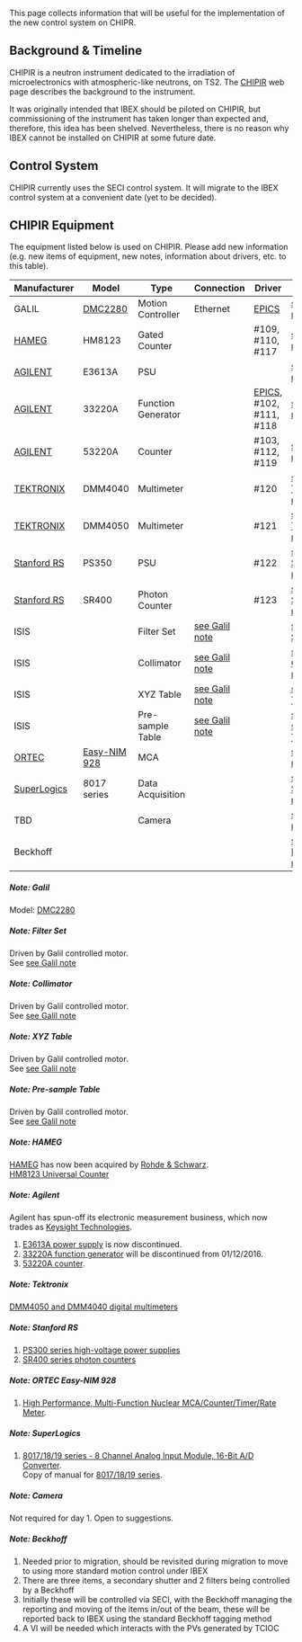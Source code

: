 This page collects information that will be useful for the implementation of the new control system on CHIPR.
## Background & Timeline ##
CHIPIR is a neutron instrument dedicated to the irradiation of microelectronics with atmospheric-like neutrons, on TS2. The [CHIPIR](https://www.isis.stfc.ac.uk/Pages/Chipir.aspx) web page describes the background to the instrument.

It was originally intended that IBEX should be piloted on CHIPIR, but commissioning of the instrument has taken longer than expected and, therefore, this idea has been shelved.  Nevertheless, there is no reason why IBEX cannot be installed on CHIPIR at some future date.

## Control System ##
CHIPIR currently uses the SECI control system.  It will migrate to the IBEX control system at a convenient date (yet to be decided).

## CHIPIR Equipment ##
The equipment listed below is used on CHIPIR. Please add new information (e.g. new items of equipment, new notes, information about drivers, etc. to this table).

Manufacturer | Model | Type | Connection | Driver | Notes |
------------ | ------------- | ------------- | ------------- | ------------- | -------------------------------------------
GALIL | [DMC2280](http://www.galilmc.com/products/dmc-22x0.php) | Motion Controller | Ethernet | [EPICS](http://www.aps.anl.gov/epics/modules/manufacturer.php#Galil%20Motion%20Control) | [see Galil note](#note-galil)
[HAMEG](https://www.rohde-schwarz.com/general_information/hameg/rohde-schwarz-company_230166.html) | HM8123 | Gated Counter |  | #109, #110, #117 | [see HAMEG note](#note-hameg)
[AGILENT](http://www.home.agilent.com/agilent/home.jspx?cc=GB&lc=eng) | E3613A | PSU |  |  | [see Agilent note](#note-agilent)
[AGILENT](http://www.home.agilent.com/agilent/home.jspx?cc=GB&lc=eng) | 33220A | Function Generator |  | [EPICS](http://www.aps.anl.gov/epics/modules/manufacturer.php#Agilent), #102, #111, #118 | [see Agilent note](#note-agilent)
[AGILENT](http://www.home.agilent.com/agilent/home.jspx?cc=GB&lc=eng) | 53220A | Counter |  | #103, #112, #119 | [see Agilent note](#note-agilent)
[TEKTRONIX](http://www.tek.com/digital-multimeter) | DMM4040 | Multimeter |  | #120 | [see Tektronix note](#note-tektronix)
[TEKTRONIX](http://www.tek.com/digital-multimeter) | DMM4050 | Multimeter |  | #121 | [see Tektronix note](#note-tektronix)
[Stanford RS](http://www.thinksrs.com/) | PS350 | PSU |  | #122 | [see Stanford RS note](#note-stanford-rs)
[Stanford RS](http://www.thinksrs.com/) | SR400 | Photon Counter |  | #123 | [see Stanford RS note](#note-stanford-rs)
ISIS |  | Filter Set | [see Galil note](#noteGalil) |  | [see Filter Set note](#note-filter-set)
ISIS |  | Collimator | [see Galil note](#noteGalil) |  | [see Collimator note](#note-collimator)
ISIS |  | XYZ Table | [see Galil note](#noteGalil) |  | [see XYZ Table note](#note-xyz-table)
ISIS |  | Pre-sample Table | [see Galil note](#noteGalil) |  | [see Pre-sample Table note](#note-pre-sample-table)
[ORTEC](http://www.ortec-online.com) | [Easy-NIM 928](http://www.ortec-online.com/Solutions/928-EASY-NIM.aspx) | MCA |  |  | [see ORTEC note](#note-ortec)
[SuperLogics](https://www.superlogics.com) | 8017 series | Data Acquisition |  |  | [see SuperLogics note](#note-super-logics)
TBD  |  | Camera |  |  | [see Camera note](#note-camera)
Beckhoff | | | | | [see Beckhoff note](#note-beckhoff)

##### Note: Galil #####
Model: [DMC2280](http://www.galilmc.com/products/dmc-22x0.php)

##### Note: Filter Set #####
Driven by Galil controlled motor.<br>
See [see Galil note](#noteGalil)

##### Note: Collimator #####
Driven by Galil controlled motor.<br>
See [see Galil note](#noteGalil)

##### Note: XYZ Table #####
Driven by Galil controlled motor.<br>
See [see Galil note](#noteGalil)

##### Note: Pre-sample Table #####
Driven by Galil controlled motor.<br>
See [see Galil note](#noteGalil)

##### Note: HAMEG #####
[HAMEG](https://www.rohde-schwarz.com/general_information/hameg/rohde-schwarz-company_230166.html) has now been acquired by [Rohde & Schwarz](https://www.rohde-schwarz.com).<br>
[HM8123 Universal Counter](https://www.rohde-schwarz.com/product/hm8123-productstartpage_63493-44102.html)

##### Note: Agilent #####
Agilent has spun-off its electronic measurement business, which now trades as [Keysight Technologies](http://www.keysight.com/main/home.jspx?cc=GB&lc=eng).<br>

1. [E3613A power supply](http://www.keysight.com/en/pd-838240-pn-E3610A/30w-power-supply-8v-3a-or-15v-2a?cc=GB&lc=eng&lsrch=true&searchT=E3613A) is now discontinued.
1. [33220A function generator](http://www.keysight.com/en/pd-127539-pn-33220A/function-arbitrary-waveform-generator-20-mhz?cc=GB&lc=eng&lsrch=true&searchT=33220A) will be discontinued from 01/12/2016.
1. [53220A counter](http://www.keysight.com/en/pd-1893411-pn-53220A/350-mhz-universal-frequency-counter-timer-12-digits-s-100-ps?nid=-33609.959903.00&cc=GB&lc=eng).

##### Note: Tektronix #####
[DMM4050 and DMM4040 digital multimeters](https://uk.tek.com/datasheet/dmm4050-4040-digital-multimeter)

##### Note: Stanford RS #####

1. [PS300 series high-voltage power supplies](http://www.thinksrs.com/products/PS300.htm)
2. [SR400 series photon counters](http://www.thinksrs.com/products/SR400.htm)

##### Note: ORTEC Easy-NIM 928 #####
1. [High Performance, Multi-Function Nuclear MCA/Counter/Timer/Rate Meter](https://www.ortec-online.com/products/electronics/multichannel-analyzers-mca/basic-analog/928).

##### Note: SuperLogics #####
1. [8017/18/19 series - 8 Channel Analog Input Module, 16-Bit A/D Converter](https://www.superlogics.com/data-acquisition-99/data-acq-analog-input/analog-input-rs485/8017.html).<br>
Copy of manual for [8017/18/19 series](http://www.facilities.rl.ac.uk/isis/computing/ICPdiscussions/Chipir/Manuals%20for%20Equipment/Superlogics_8019R.pdf).

##### Note: Camera #####
Not required for day 1. Open to suggestions.

##### Note: Beckhoff ####
1. Needed prior to migration, should be revisited during migration to move to using more standard motion control under IBEX
1. There are three items, a secondary shutter and 2 filters being controlled by a Beckhoff
1. Initially these will be controlled via SECI, with the Beckhoff managing the reporting and moving of the items in/out of the beam, these will be reported back to IBEX using the standard Beckhoff tagging method
1. A VI will be needed which interacts with the PVs generated by TCIOC



